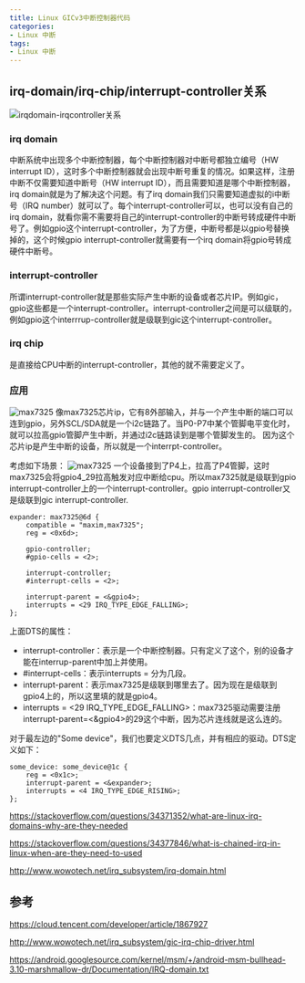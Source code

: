 ```yaml
---
title: Linux GICv3中断控制器代码
categories: 
- Linux 中断
tags:
- Linux 中断
---
```


## irq-domain/irq-chip/interrupt-controller关系
![irqdomain-irqcontroller关系](/images/中断/中断控制器-irqdomain关系.png)

### irq domain
中断系统中出现多个中断控制器，每个中断控制器对中断号都独立编号（HW interrupt ID），这时多个中断控制器就会出现中断号重复的情况。如果这样，注册中断不仅需要知道中断号（HW interrupt ID），而且需要知道是哪个中断控制器，irq domain就是为了解决这个问题。有了irq domain我们只需要知道虚拟的i中断号（IRQ number）就可以了。每个interrupt-controller可以，也可以没有自己的irq domain，就看你需不需要将自己的interrupt-controller的中断号转成硬件中断号了。例如gpio这个interrupt-controller，为了方便，中断号都是以gpio号替换掉的，这个时候gpio interrupt-controller就需要有一个irq domain将gpio号转成硬件中断号。

### interrupt-controller
所谓interrupt-controller就是那些实际产生中断的设备或者芯片IP。例如gic，gpio这些都是一个interrupt-controller。interrupt-controller之间是可以级联的，例如gpio这个interrrup-controller就是级联到gic这个interrupt-controller。

### irq chip
是直接给CPU中断的interrupt-controller，其他的就不需要定义了。

### 应用

![max7325](/images/中断/max7325-1.png)
像max7325芯片ip，它有8外部输入，并与一个产生中断的端口可以连到gpio，另外SCL/SDA就是一个i2c链路了。当P0-P7中某个管脚电平变化时，就可以拉高gpio管脚产生中断，并通过i2c链路读到是哪个管脚发生的。
因为这个芯片ip是产生中断的设备，所以就是一个interrpt-controller。

考虑如下场景：
![max7325](/images/中断/max7325-2.png)
一个设备接到了P4上，拉高了P4管脚，这时max7325会将gpio4_29拉高触发对应中断给cpu。所以max7325就是级联到gpio interrupt-controller上的一个interrupt-controller。gpio interrupt-controller又是级联到gic interrupt-controller.
```
expander: max7325@6d {
    compatible = "maxim,max7325";
    reg = <0x6d>;

    gpio-controller;
    #gpio-cells = <2>;

    interrupt-controller;
    #interrupt-cells = <2>;

    interrupt-parent = <&gpio4>;
    interrupts = <29 IRQ_TYPE_EDGE_FALLING>;
};
```
上面DTS的属性：
- interrupt-controller：表示是一个中断控制器。只有定义了这个，别的设备才能在interrup-parent中加上并使用。
- #interrupt-cells：表示interrupts = <xx>分为几段。
- interrupt-parent：表示max7325是级联到哪里去了。因为现在是级联到gpio4上的，所以这里填的就是gpio4。
- interrupts = <29 IRQ_TYPE_EDGE_FALLING>：max7325驱动需要注册interrupt-parent=<&gpio4>的29这个中断，因为芯片连线就是这么连的。

对于最左边的"Some device"，我们也要定义DTS几点，并有相应的驱动。DTS定义如下：
```
some_device: some_device@1c {
    reg = <0x1c>;
    interrupt-parent = <&expander>;
    interrupts = <4 IRQ_TYPE_EDGE_RISING>;
};
```

https://stackoverflow.com/questions/34371352/what-are-linux-irq-domains-why-are-they-needed

https://stackoverflow.com/questions/34377846/what-is-chained-irq-in-linux-when-are-they-need-to-used

http://www.wowotech.net/irq_subsystem/irq-domain.html


## 参考
https://cloud.tencent.com/developer/article/1867927

http://www.wowotech.net/irq_subsystem/gic-irq-chip-driver.html

https://android.googlesource.com/kernel/msm/+/android-msm-bullhead-3.10-marshmallow-dr/Documentation/IRQ-domain.txt




